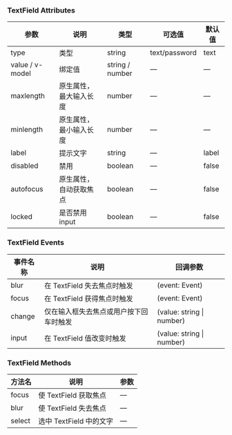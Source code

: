### TextField Attributes

| 参数            | 说明                   | 类型            | 可选值        | 默认值 |
| --------------- | ---------------------- | --------------- | ------------- | ------ |
| type            | 类型                   | string          | text/password | text   |
| value / v-model | 绑定值                 | string / number | —             | —      |
| maxlength       | 原生属性，最大输入长度 | number          | —             | —      |
| minlength       | 原生属性，最小输入长度 | number          | —             | —      |
| label           | 提示文字               | string          | —             | label  |
| disabled        | 禁用                   | boolean         | —             | false  |
| autofocus       | 原生属性，自动获取焦点 | boolean         | —             | false  |
| locked          | 是否禁用 input         | boolean         | —             | false  |

### TextField Events

| 事件名称 | 说明                                   | 回调参数                  |
| -------- | -------------------------------------- | ------------------------- |
| blur     | 在 TextField 失去焦点时触发            | (event: Event)            |
| focus    | 在 TextField 获得焦点时触发            | (event: Event)            |
| change   | 仅在输入框失去焦点或用户按下回车时触发 | (value: string \| number) |
| input    | 在 TextField 值改变时触发 | (value: string \| number)                          |

### TextField Methods

| 方法名 | 说明                    | 参数 |
| ------ | ----------------------- | ---- |
| focus  | 使 TextField 获取焦点   | —    |
| blur   | 使 TextField 失去焦点   | —    |
| select | 选中 TextField 中的文字 | —    |

